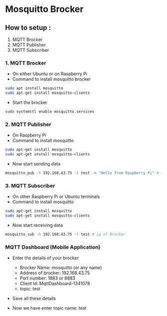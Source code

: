 # Mosquitto Brocker

## How to setup :
1. MQTT Brocker
2. MQTT Publisher
3. MQTT Subscriber

### 1. MQTT Brocker
- On either Ubuntu or on Raspberry Pi
- Command to install mosquitto brocker

```bash
sudo apt install mosquitto
sudo apt-get install mosquitto-clients 
```
- Start the brocker

```bash 
sudo systemctl enable mosquitto.services
```

### 2. MQTT Publisher
- On Raspberry Pi 
- Command to install mosquitto 

```bash
sudo apt-get install mosquitto
sudo apt-get install mosquitto-clients
```
- Now start sending data 

```bash 
mosquitto_pub -h 192.168.43.75 -t test -m "Hello from Raspberry Pi" # ip of brocker
```

### 3. MQTT Subscriber
- On other Raspberry Pi or Ubuntu terminals
- Command to install mosquitto 

```bash
sudo apt-get install mosquitto
sudo apt-get install mosquitto-clients
```
- Now start receiving data 

```bash
mosquitto_sub -h 192.168.43.75 -t test # ip of Brocker
```

### MQTT Dashboard (Mobile Application)
- Enter the details of your brocker
  - Brocker Name: mosquitto (or any name)
  - Address of brocker: 192.168.43.75
  - Port number: 1883 or 8883
  - Client Id: MqttDashboard-1341078
  - topic: test

- Save all these details
- Now we have enter topic name: test
